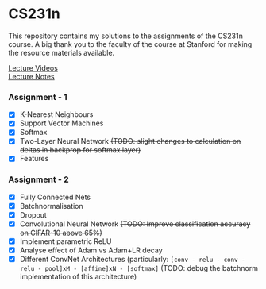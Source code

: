 # CS231n

This repository contains my solutions to the assignments of the CS231n course. A big thank you to the faculty of the course at Stanford for making the resource materials available.

[Lecture Videos](https://www.youtube.com/channel/UCPk8m_r6fkUSYmvgCBwq-sw/videos)  
[Lecture Notes](http://cs231n.github.io/)

### Assignment - 1 
* [x] K-Nearest Neighbours
* [x] Support Vector Machines
* [x] Softmax
* [x] Two-Layer Neural Network ~~(TODO: slight changes to calculation on deltas in backprop for softmax layer)~~
* [x] Features

### Assignment - 2
* [x] Fully Connected Nets
* [x] Batchnormalisation
* [x] Dropout
* [x] Convolutional Neural Network ~~(TODO: Improve classification accuracy on CIFAR-10 above 65%)~~
* [x] Implement parametric ReLU
* [x] Analyse effect of Adam vs Adam+LR decay
* [x] Different ConvNet Architectures (particularly: `[conv - relu - conv - relu - pool]xM - [affine]xN - [softmax]` (TODO: debug the batchnorm implementation of this architecture)
